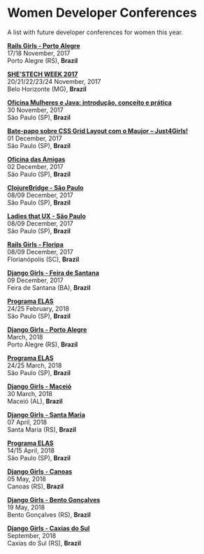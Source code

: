# Women Developer Conferences

A list with future developer conferences for women this year.

[**Rails Girls - Porto Alegre**](https://www.facebook.com/railsgirlspoa/)  
17/18 November, 2017  
Porto Alegre (RS), **Brazil**

[**SHE'STECH WEEK 2017**](https://shestech.org/)  
20/21/22/23/24 November, 2017  
Belo Horizonte (MG), **Brazil**

[**Oficina Mulheres e Java: introdução, conceito e prática**](https://docs.google.com/forms/d/e/1FAIpQLSefqZD-RG0FjJgHyEi2bI6p7r7nqfIhVOMJXofKb94CFRzeAg/viewform)  
30 November, 2017  
São Paulo (SP), **Brazil**

[**Bate-papo sobre CSS Grid Layout com o Maujor – Just4Girls!**](http://ctnovatec.com.br/bate-papo-css-grid-layout-maujor/)  
01 December, 2017  
São Paulo (SP), **Brazil**

[**Oficina das Amigas**](http://arianecor.net/oficinadasamigas/)  
02 December, 2017  
São Paulo (SP), **Brazil**

[**ClojureBridge - São Paulo**](http://www.clojurebridge.org/events/2017-12-08-sao-paulo)  
08/09 December, 2017  
São Paulo (SP), **Brazil**

[**Ladies that UX - São Paulo**](https://www.facebook.com/events/1710878575897208/)  
08/09 December, 2017  
São Paulo (SP), **Brazil**

[**Rails Girls - Floripa**](http://railsgirls.com/florianopolis.html)  
08/09 December, 2017  
Florianópolis (SC), **Brazil**

[**Django Girls - Feira de Santana**](https://djangogirls.org/feiradesantana/)  
09 December, 2017  
Feira de Santana (BA), **Brazil**

[**Programa ELAS**](http://programaelas.com.br/)  
24/25 February, 2018  
São Paulo (SP), **Brazil**

[**Django Girls - Porto Alegre**](https://djangogirls.org/portoalegre/)  
March, 2018  
Porto Alegre (RS), **Brazil**

[**Programa ELAS**](http://programaelas.com.br/)  
24/25 March, 2018  
São Paulo (SP), **Brazil**

[**Django Girls - Maceió**](https://djangogirls.org/maceio/)  
30 March, 2018  
Maceió (AL), **Brazil**

[**Django Girls - Santa Maria**](https://djangogirls.org/santamaria/)  
07 April, 2018  
Santa Maria (RS), **Brazil**

[**Programa ELAS**](http://programaelas.com.br/)  
14/15 April, 2018  
São Paulo (SP), **Brazil**

[**Django Girls - Canoas**](https://djangogirls.org/canoas/)  
05 May, 2018  
Canoas (RS), **Brazil**

[**Django Girls - Bento Gonçalves**](https://djangogirls.org/bentogoncalves/)  
19 May, 2018  
Bento Gonçalves (RS), **Brazil**

[**Django Girls - Caxias do Sul**](https://djangogirls.org/caxiasdosul/)  
September, 2018  
Caxias do Sul (RS), **Brazil**
